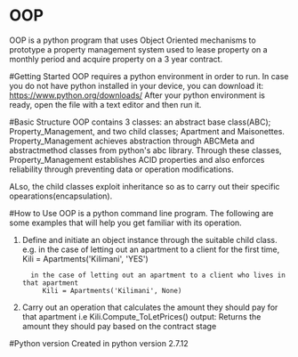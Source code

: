 # OOP
OOP is a python program that uses Object Oriented mechanisms to prototype a property management system used to lease property on a monthly period and acquire property on a 3 year contract.

#Getting Started
OOP requires a python environment in order to run. In case you do not have python installed in your device, you can download it: https://www.python.org/downloads/
After your python environment is ready, open the file with a text editor and then run it.

#Basic Structure
OOP contains 3 classes: an abstract base class(ABC); Property_Management, and two child classes; Apartment and Maisonettes.  
Property_Management achieves abstraction through ABCMeta and abstractmethod classes from python's abc library. Through these classes, Property_Management establishes ACID properties and also enforces 
reliability through preventing data or operation modifications.

ALso, the child classes exploit inheritance so as to carry out their specific opearations(encapsulation).    

#How to Use
OOP is a python command line program. The following are some examples that will help you get familiar with its operation.

1. Define and initiate an object instance through the suitable child class. 
	e.g. in the case of letting out an apartment to a client for the first time,
			Kili = Apartments('Kilimani', 'YES')
		 
		 in the case of letting out an apartment to a client who lives in that apartment
			Kili = Apartments('Kilimani', None)

2. Carry out an operation that calculates the amount they should pay for that apartment
		i.e Kili.Compute_ToLetPrices()
										output: Returns the amount they should pay based on the contract stage

#Python version
Created in python version 2.7.12